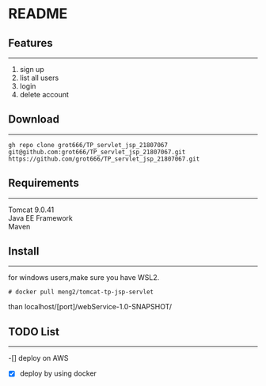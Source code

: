 README
===========================
## Features
***
1. sign up  
2. list all users  
3. login  
4. delete account

## Download
***
    gh repo clone grot666/TP_servlet_jsp_21807067
    git@github.com:grot666/TP_servlet_jsp_21807067.git
    https://github.com/grot666/TP_servlet_jsp_21807067.git
## Requirements
***
Tomcat  9.0.41  
Java EE  Framework  
Maven  

## Install  
***
for windows users,make sure you have WSL2.  

    # docker pull meng2/tomcat-tp-jsp-servlet
    
than localhost/[port]/webService-1.0-SNAPSHOT/
    

## TODO List
***

-[] deploy on AWS  
-[X] deploy by using docker  





